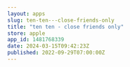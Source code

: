```yaml
---
layout: apps
slug: ten-ten---close-friends-only
title: "ten ten - close friends only"
store: apple
app_id: 1481768339
date: 2024-03-15T09:42:23Z
published: 2022-09-29T07:00:00Z
---
```

